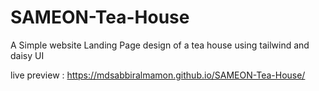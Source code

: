 # SAMEON-Tea-House
A Simple website Landing Page design of a tea house using tailwind and daisy UI

live preview : https://mdsabbiralmamon.github.io/SAMEON-Tea-House/

